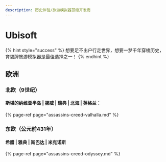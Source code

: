 ```yaml
---
description: 历史体验/旅游模拟器顶级开发商
---
```


# Ubisoft

{% hint style="success" %}
想要足不出户行走世界，想要一梦千年穿梭历史，育碧牌旅游模拟器是最佳选择之一！
{% endhint %}

## 欧洲

### 北欧（9世纪）

####  斯堪的纳维亚半岛 \| 挪威 \| 瑞典 \| 北海 \| 英格兰：

{% page-ref page="assassins-creed-valhalla.md" %}

### 东欧（公元前431年）

#### 希腊 \| 雅典 \| 斯巴达 \| 米克诺斯

{% page-ref page="assassins-creed-odyssey.md" %}



